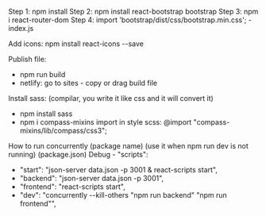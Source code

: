 Step 1: npm install
Step 2: npm install react-bootstrap bootstrap
Step 3: npm i react-router-dom
Step 4: import 'bootstrap/dist/css/bootstrap.min.css'; - index.js

Add icons:
npm install react-icons --save

Publish file:
- npm run build
- netlify: go to sites - copy or drag build file

Install sass: (compilar, you write it like css and it will convert it)
- npm install sass
- npm i compass-mixins
import in style scss: @import "compass-mixins/lib/compass/css3";

How to run concurrently (package name) (use it when npm run dev is not running) (package.json)
Debug - "scripts": 
- "start": "json-server data.json -p 3001 & react-scripts start",
- "backend": "json-server data.json -p 3001",
- "frontend": "react-scripts start",
- "dev": "concurrently --kill-others \"npm run backend\" \"npm run frontend\"",
